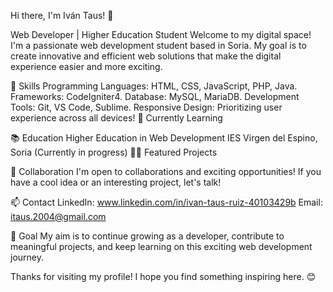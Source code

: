 Hi there, I'm Iván Taus! 👋

Web Developer | Higher Education Student
Welcome to my digital space! I'm a passionate web development student based in Soria. My goal is to create innovative and efficient web solutions that make the digital experience easier and more exciting.

🚀 Skills
Programming Languages: HTML, CSS, JavaScript, PHP, Java.
Frameworks: CodeIgniter4.
Database: MySQL, MariaDB.
Development Tools: Git, VS Code, Sublime.
Responsive Design: Prioritizing user experience across all devices!
🌱 Currently Learning

📚 Education
Higher Education in Web Development
IES Virgen del Espino, Soria (Currently in progress)
👨‍💻 Featured Projects

🤝 Collaboration
I'm open to collaborations and exciting opportunities! If you have a cool idea or an interesting project, let's talk!

📫 Contact
LinkedIn: www.linkedin.com/in/ivan-taus-ruiz-40103429b
Email: itaus.2004@gmail.com

🎯 Goal
My aim is to continue growing as a developer, contribute to meaningful projects, and keep learning on this exciting web development journey.

Thanks for visiting my profile! I hope you find something inspiring here. 😊

<!---
Tauss04/Tauss04 is a ✨ special ✨ repository because its `README.md` (this file) appears on your GitHub profile.
You can click the Preview link to take a look at your changes.
--->
